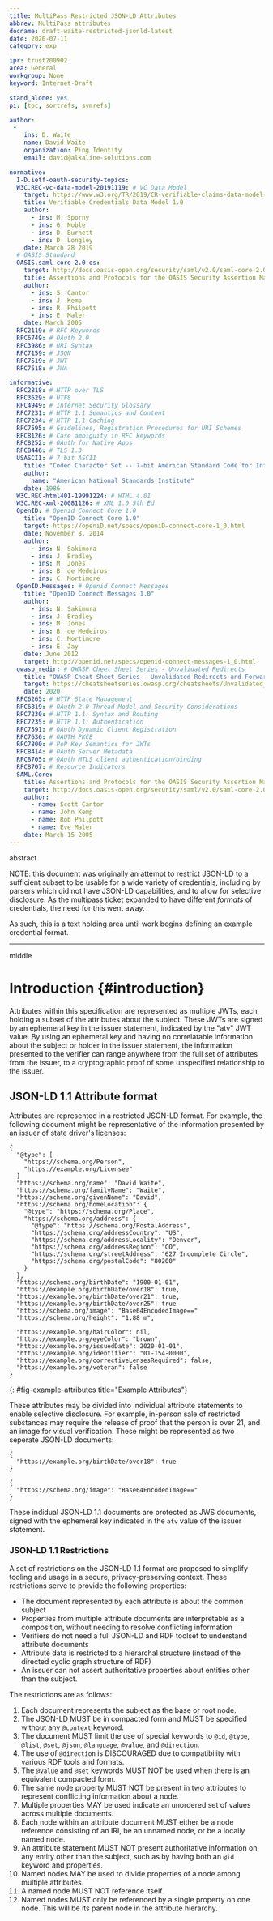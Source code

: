 ```yaml
---
title: MultiPass Restricted JSON-LD Attributes
abbrev: MultiPass attributes
docname: draft-waite-restricted-jsonld-latest
date: 2020-07-11
category: exp

ipr: trust200902
area: General
workgroup: None
keyword: Internet-Draft

stand_alone: yes
pi: [toc, sortrefs, symrefs]

author:
 -
    ins: D. Waite
    name: David Waite
    organization: Ping Identity
    email: david@alkaline-solutions.com

normative:
  I-D.ietf-oauth-security-topics:
  W3C.REC-vc-data-model-20191119: # VC Data Model
    target: https://www.w3.org/TR/2019/CR-verifiable-claims-data-model-20190328
    title: Verifiable Credentials Data Model 1.0
    author:
      - ins: M. Sporny
      - ins: G. Noble
      - ins: D. Burnett
      - ins: D. Longley
    date: March 28 2019
  # OASIS Standard
  OASIS.saml-core-2.0-os:
    target: http://docs.oasis-open.org/security/saml/v2.0/saml-core-2.0-os.pdf
    title: Assertions and Protocols for the OASIS Security Assertion Markup Language (SAML) V2.0
    author:
      - ins: S. Cantor
      - ins: J. Kemp
      - ins: R. Philpott
      - ins: E. Maler
    date: March 2005
  RFC2119: # RFC Keywords
  RFC6749: # OAuth 2.0
  RFC3986: # URI Syntax
  RFC7159: # JSON
  RFC7519: # JWT
  RFC7518: # JWA

informative:
  RFC2818: # HTTP over TLS
  RFC3629: # UTF8
  RFC4949: # Internet Security Glossary
  RFC7231: # HTTP 1.1 Semantics and Content
  RFC7234: # HTTP 1.1 Caching
  RFC7595: # Guidelines, Registration Procedures for URI Schemes
  RFC8126: # Case ambiguity in RFC keywords
  RFC8252: # OAuth for Native Apps
  RFC8446: # TLS 1.3
  USASCII: # 7 bit ASCII
    title: "Coded Character Set -- 7-bit American Standard Code for Information Interchange, ANSI X3.4"
    author:
      name: "American National Standards Institute"
    date: 1986
  W3C.REC-html401-19991224: # HTML 4.01
  W3C.REC-xml-20081126: # XML 1.0 5th Ed
  OpenID: # Openid Connect Core 1.0
    title: "OpenID Connect Core 1.0"
    target: https://openiD.net/specs/openiD-connect-core-1_0.html
    date: November 8, 2014
    author:
      - ins: N. Sakimora
      - ins: J. Bradley
      - ins: M. Jones
      - ins: B. de Medeiros
      - ins: C. Mortimore
  OpenID.Messages: # Openid Connect Messages
    title: "OpenID Connect Messages 1.0"
    author:
      - ins: N. Sakimura
      - ins: J. Bradley
      - ins: M. Jones
      - ins: B. de Medeiros
      - ins: C. Mortimore
      - ins: E. Jay
    date: June 2012
    target: http://openid.net/specs/openid-connect-messages-1_0.html
  owasp_redir: # OWASP Cheet Sheet Series - Unvalidated Redirects
    title: "OWASP Cheat Sheet Series - Unvalidated Redirects and Forwards"
    target: https://cheatsheetseries.owasp.org/cheatsheets/Unvalidated_Redirects_and_Forwards_Cheat_Sheet.html
    date: 2020
  RFC6265: # HTTP State Management
  RFC6819: # OAuth 2.0 Thread Model and Security Considerations
  RFC7230: # HTTP 1.1: Syntax and Routing
  RFC7235: # HTTP 1.1: Authentication
  RFC7591: # OAuth Dynamic Client Registration
  RFC7636: # OAUTH PKCE
  RFC7800: # PoP Key Semantics for JWTs
  RFC8414: # OAuth Server Metadata
  RFC8705: # OAuth MTLS client authentication/binding
  RFC8707: # Resource Indicators
  SAML.Core:
    title: Assertions and Protocols for the OASIS Security Assertion Markup Language
    target: http://docs.oasis-open.org/security/saml/v2.0/saml-core-2.0-os.pdf
    author:
      - name: Scott Cantor
      - name: John Kemp
      - name: Rob Philpott
      - name: Eve Maler
    date: March 15 2005
---
```

abstract

NOTE: this document was originally an attempt to restrict JSON-LD to a sufficient subset to be usable for a wide variety of credentials, including by parsers which did not have JSON-LD capabilities, and to allow for selective disclosure. As the multipass ticket expanded to have different *formats* of credentials, the need for this went away.

As such, this is a text holding area until work begins defining an example credential format.

---
middle

# Introduction {#introduction}

Attributes within this specification are represented as multiple JWTs, each holding a subset of the attributes about the subject. These JWTs are signed by an ephemeral key in the issuer statement, indicated by the "atv" JWT value. By using an ephemeral key and having no correlatable information about the subject or holder in the issuer statement, the information presented to the verifier can range anywhere from the full set of attributes from the issuer, to a cryptographic proof of some unspecified relationship to the issuer.

## JSON-LD 1.1 Attribute format

Attributes are represented in a restricted JSON-LD format. For example, the following document might be representative of the information presented by an issuer of state driver's licenses:

~~~~~~~~~~
{
  "@type": [
    "https://schema.org/Person",
    "https://example.org/Licensee"
  ]
  "https://schema.org/name": "David Waite",
  "https://schema.org/familyName": "Waite",
  "https://schema.org/givenName": "David",
  "https://schema.org/homeLocation": {
    "@type": "https://schema.org/Place",
    "https://schema.org/address": {
      "@type": "https://schema.org/PostalAddress",
      "https://schema.org/addressCountry": "US",
      "https://schema.org/addressLocality": "Denver",
      "https://schema.org/addressRegion": "CO",
      "https://schema.org/streetAddress": "627 Incomplete Circle",
      "https://schema.org/postalCode": "80200"
    }
  },
  "https://schema.org/birthDate": "1900-01-01",
  "https://example.org/birthDate/over18": true,
  "https://example.org/birthDate/over21": true,
  "https://example.org/birthDate/over25": true
  "https://schema.org/image": "Base64EncodedImage=="
  "https://schema.org/height": "1.88 m",

  "https://example.org/hairColor": nil,
  "https://example.org/eyeColor": "brown",
  "https://example.org/issuedDate": 2020-01-01",
  "https://example.org/identifier": "01-154-0000",
  "https://example.org/correctiveLensesRequired": false,
  "https://example.org/veteran": false
}
~~~~~~~~~~
{: #fig-example-attributes title="Example Attributes"}

These attributes may be divided into individual attribute statements to enable selective disclosure. For example, in-person sale of restricted substances may require the release of proof that the person is over 21, and an image for visual verification. These might be represented as two seperate JSON-LD documents:

~~~~~~~~~~
{
  "https://example.org/birthDate/over18": true
}

{
  "https://schema.org/image": "Base64EncodedImage=="
}
~~~~~~~~~~

These indidual JSON-LD 1.1 documents are protected as JWS documents, signed with the ephemeral key indicated in the `atv` value of the issuer statement.

### JSON-LD 1.1 Restrictions

A set of restrictions on the JSON-LD 1.1 format are proposed to simplify tooling and usage in a secure, privacy-preserving context. These restrictions serve to provide the following properties:

- The document represented by each attribute is about the common subject
- Properties from multiple attribute documents are interpretable as a composition, without needing to resolve conflicting information
- Verifiers do not need a full JSON-LD and RDF toolset to understand attribute documents
- Attribute data is restricted to a hierarchal structure (instead of the directed cyclic graph structure of RDF)
- An issuer can not assert authoritative properties about entities other than the subject.

The restrictions are as follows:

1. Each document represents the subject as the base or root node.
2. The JSON-LD MUST be in compacted form and MUST be specified without any `@context` keyword.
3. The document MUST limit the use of special keywords to `@id`, `@type`, `@list`, `@set`, `@json`, `@language`, `@value`, and `@direction`.
4. The use of `@direction` is DISCOURAGED due to compatibility with various RDF tools and formats.
5. The `@value` and `@set` keywords MUST NOT be used when there is an equivalent compacted form.
6. The same node property MUST NOT be present in two attributes to represent conflicting information about a node.
7. Multiple properties MAY be used indicate an unordered set of values across multiple documents.
8. Each node within an attribute document MUST either be a node reference consisting of an IRI, be an unnamed node, or be a locally named node.
9. An attribute statement MUST NOT present authoritative information on any entity other than the subject, such as by having both an `@id` keyword and properties.
10. Named nodes MAY be used to divide properties of a node among multiple attributes.
11. A named node MUST NOT reference itself.
12. Named nodes MUST only be referenced by a single property on one node. This will be its parent node in the attribute hierarchy.
